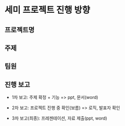 # 세미 프로젝트 진행 방향

## 프로젝트명

## 주제

## 팀원

## 진행 보고

- 1차 보고: 주제 확정 + 기능 => ppt, 문서(word)

- 2차 보고: 프로젝트 진행 중 확인(보름) => 로직, 발표자 확인

- 3차 보고(최종): 프레젠테이션, 자료 제출(ppt, word)
